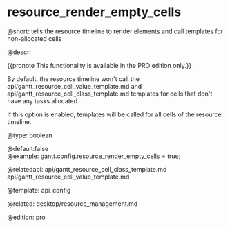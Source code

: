 resource_render_empty_cells
=============

@short:
	tells the resource timeline to render elements and call templates for non-allocated cells

@descr:

{{pronote This functionality is available in the PRO edition only.}}

By default, the resource timeline won't call the api/gantt_resource_cell_value_template.md and api/gantt_resource_cell_class_template.md templates for cells that don't have any tasks allocated.

If this option is enabled, templates will be called for all cells of the resource timeline.


@type:
    boolean

@default:false    
@example:
gantt.config.resource_render_empty_cells = true;

@relatedapi:
api/gantt_resource_cell_class_template.md
api/gantt_resource_cell_value_template.md

@template:	api_config

@related:
desktop/resource_management.md

@edition: pro